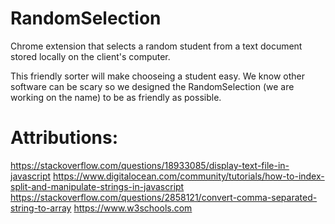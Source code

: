 # RandomSelection
Chrome extension that selects a random student from a text document stored locally on the client's computer. 

This friendly sorter will make chooseing a student easy. We know other software can be scary so we designed the RandomSelection (we are working on the name) to be as friendly as possible. 
# Attributions:

https://stackoverflow.com/questions/18933085/display-text-file-in-javascript
https://www.digitalocean.com/community/tutorials/how-to-index-split-and-manipulate-strings-in-javascript
https://stackoverflow.com/questions/2858121/convert-comma-separated-string-to-array
https://www.w3schools.com 
